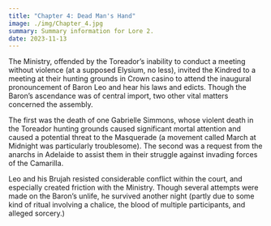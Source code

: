 ```yaml
---
title: "Chapter 4: Dead Man's Hand"
image: ./img/Chapter_4.jpg
summary: Summary information for Lore 2.
date: 2023-11-13
---
```


The Ministry, offended by the Toreador’s inability to conduct a meeting without violence (at a supposed Elysium, no less), invited the Kindred to a meeting at their hunting grounds in Crown casino to attend the inaugural pronouncement of Baron Leo and hear his laws and edicts. Though the Baron’s ascendance was of central import, two other vital matters concerned the assembly.

The first was the death of one Gabrielle Simmons, whose violent death in the Toreador hunting grounds caused significant mortal attention and caused a potential threat to the Masquerade (a movement called March at Midnight was particularly troublesome). The second was a request from the anarchs in Adelaide to assist them in their struggle against invading forces of the Camarilla. 

Leo and his Brujah resisted considerable conflict within the court, and especially created friction with the Ministry. Though several attempts were made on the Baron’s unlife, he survived another night (partly due to some kind of ritual involving a chalice, the blood of multiple participants, and alleged sorcery.)